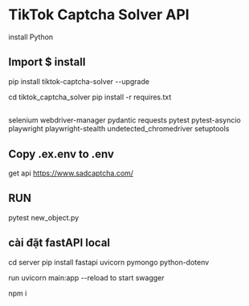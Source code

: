 # TikTok Captcha Solver API
install Python
## Import $ install
pip install tiktok-captcha-solver --upgrade

cd tiktok_captcha_solver
pip install -r requires.txt

## ################################

selenium
webdriver-manager
pydantic
requests
pytest
pytest-asyncio
playwright
playwright-stealth
undetected_chromedriver
setuptools

## Copy .ex.env to .env
get api https://www.sadcaptcha.com/

## RUN

pytest new_object.py

## cài đặt fastAPI local
cd server
pip install fastapi uvicorn pymongo python-dotenv

run uvicorn main:app --reload to start swagger

npm i
